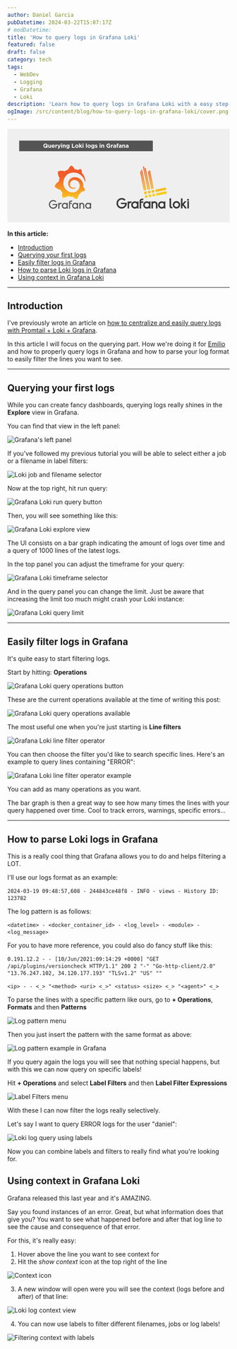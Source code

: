 ```yaml
---
author: Daniel Garcia
pubDatetime: 2024-03-22T15:07:17Z
# modDatetime:
title: 'How to query logs in Grafana Loki'
featured: false
draft: false
category: tech
tags:
  - WebDev
  - Logging
  - Grafana
  - Loki
description: 'Learn how to query logs in Grafana Loki with a easy step by step guide'
ogImage: /src/content/blog/how-to-query-logs-in-grafana-loki/cover.png
---
```


![cover](./cover.png)

**In this article:**

- [Introduction](#introduction)
- [Querying your first logs](#querying-your-first-logs)
- [Easily filter logs in Grafana](#easily-filter-logs-in-grafana)
- [How to parse Loki logs in Grafana](#how-to-parse-loki-logs-in-grafana)
- [Using context in Grafana Loki](#using-context-in-grafana-loki)

---

## Introduction

I've previously wrote an article on [how to centralize and easily query logs with Promtail + Loki + Grafana](https://dev.to/onticdani/how-to-centralize-and-visualize-your-app-logs-in-grafana-483c).

In this article I will focus on the querying part. How we're doing it for [Emilio](https://getemil.io) and how to properly query logs in Grafana and how to parse your log format to easily filter the lines you want to see.

---

## Querying your first logs

While you can create fancy dashboards, querying logs really shines in the **Explore** view in Grafana.

You can find that view in the left panel:

![Grafana's left panel](https://dev-to-uploads.s3.amazonaws.com/uploads/articles/maykt7ue57yte37z43bx.png)

If you've followed my previous tutorial you will be able to select either a job or a filename in label filters:

![Loki job and filename selector](https://dev-to-uploads.s3.amazonaws.com/uploads/articles/poh3dwabssoospelfj6j.png)

Now at the top right, hit run query:

![Grafana Loki run query button](https://dev-to-uploads.s3.amazonaws.com/uploads/articles/8ez6codqm7laja2xtsry.png)

Then, you will see something like this:

![Grafana Loki explore view](https://dev-to-uploads.s3.amazonaws.com/uploads/articles/2d59efjp6hehj3vs2n8r.png)

The UI consists on a bar graph indicating the amount of logs over time and a query of 1000 lines of the latest logs.

In the top panel you can adjust the timeframe for your query:

![Grafana Loki timeframe selector](https://dev-to-uploads.s3.amazonaws.com/uploads/articles/q00pamwvm648znc4148w.png)

And in the query panel you can change the limit. Just be aware that increasing the limit too much might crash your Loki instance:

![Grafana Loki query limit](https://dev-to-uploads.s3.amazonaws.com/uploads/articles/6dvvbiz4vycqbqjktyep.png)

---

## Easily filter logs in Grafana

It's quite easy to start filtering logs.

Start by hitting: **Operations**

![Grafana Loki query operations button](https://dev-to-uploads.s3.amazonaws.com/uploads/articles/pwsgq8ib5y7sd1t5iqhf.png)

These are the current operations available at the time of writing this post:

![Grafana Loki query operations available](https://dev-to-uploads.s3.amazonaws.com/uploads/articles/notu57o4cljnpzzajxtj.png)

The most useful one when you're just starting is **Line filters**

![Grafana Loki line filter operator](https://dev-to-uploads.s3.amazonaws.com/uploads/articles/91366d9n7rq3265bdwqs.png)

You can then choose the filter you'd like to search specific lines. Here's an example to query lines containing "ERROR":

![Grafana Loki line filter operator example](https://dev-to-uploads.s3.amazonaws.com/uploads/articles/qy08tf9l30oojjejdws0.png)

You can add as many operations as you want.

The bar graph is then a great way to see how many times the lines with your query happened over time. Cool to track errors, warnings, specific errors...

---

## How to parse Loki logs in Grafana

This is a really cool thing that Grafana allows you to do and helps filtering a LOT.

I'll use our logs format as an example:

```
2024-03-19 09:48:57,608 - 244843ce48f8 - INFO - views - History ID: 123782
```

The log pattern is as follows:

```
<datetime> - <docker_container_id> - <log_level> - <module> - <log_message>
```

For you to have more reference, you could also do fancy stuff like this:

```
0.191.12.2 - - [10/Jun/2021:09:14:29 +0000] "GET /api/plugins/versioncheck HTTP/1.1" 200 2 "-" "Go-http-client/2.0" "13.76.247.102, 34.120.177.193" "TLSv1.2" "US" ""
```

```
<ip> - - <_> "<method> <uri> <_>" <status> <size> <_> "<agent>" <_>
```

To parse the lines with a specific pattern like ours, go to **+ Operations**, **Formats** and then **Patterns**

![Log pattern menu](https://dev-to-uploads.s3.amazonaws.com/uploads/articles/me10232wcweqctyz5014.png)

Then you just insert the pattern with the same format as above:

![Log pattern example in Grafana](https://dev-to-uploads.s3.amazonaws.com/uploads/articles/bq0knibd54strw79jdbp.png)

If you query again the logs you will see that nothing special happens, but with this we can now query on specific labels!

Hit **+ Operations** and select **Label Filters** and then **Label Filter Expressions**

![Label Filters menu](https://dev-to-uploads.s3.amazonaws.com/uploads/articles/ltqtagf8t30nslxt0x50.png)

With these I can now filter the logs really selectively.

Let's say I want to query ERROR logs for the user "daniel":

![Loki log query using labels](https://dev-to-uploads.s3.amazonaws.com/uploads/articles/innt4vt6b5l6f6fz6sen.png)

Now you can combine labels and filters to really find what you're looking for.

## Using context in Grafana Loki

Grafana released this last year and it's AMAZING.

Say you found instances of an error. Great, but what information does that give you? You want to see what happened before and after that log line to see the cause and consequence of that error.

For this, it's really easy:

1. Hover above the line you want to see context for
2. Hit the _show context_ icon at the top right of the line

![Context icon](https://dev-to-uploads.s3.amazonaws.com/uploads/articles/f96lvc5mo1r75m5zbamy.png)

3. A new window will open were you will see the context (logs before and after) of that line:

![Loki log context view](https://dev-to-uploads.s3.amazonaws.com/uploads/articles/hzq12h20kb825emh0xdd.png)

4. You can now use labels to filter different filenames, jobs or log labels!

![Filtering context with labels](https://dev-to-uploads.s3.amazonaws.com/uploads/articles/mzx6emfw88fast766e8e.png)
